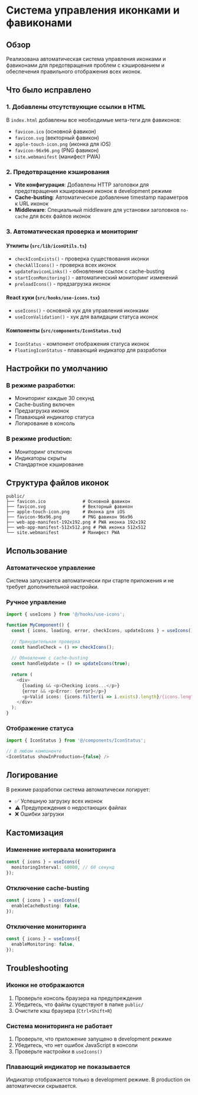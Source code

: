 # Система управления иконками и фавиконами

## Обзор

Реализована автоматическая система управления иконками и фавиконами для предотвращения проблем с кэшированием и обеспечения правильного отображения всех иконок.

## Что было исправлено

### 1. Добавлены отсутствующие ссылки в HTML
В `index.html` добавлены все необходимые мета-теги для фавиконов:
- `favicon.ico` (основной фавикон)
- `favicon.svg` (векторный фавикон)
- `apple-touch-icon.png` (иконка для iOS)
- `favicon-96x96.png` (PNG фавикон)
- `site.webmanifest` (манифест PWA)

### 2. Предотвращение кэширования
- **Vite конфигурация**: Добавлены HTTP заголовки для предотвращения кэширования иконок в development режиме
- **Cache-busting**: Автоматическое добавление timestamp параметров к URL иконок
- **Middleware**: Специальный middleware для установки заголовков `no-cache` для всех файлов иконок

### 3. Автоматическая проверка и мониторинг

#### Утилиты (`src/lib/iconUtils.ts`)
- `checkIconExists()` - проверка существования иконки
- `checkAllIcons()` - проверка всех иконок
- `updateFaviconLinks()` - обновление ссылок с cache-busting
- `startIconMonitoring()` - автоматический мониторинг изменений
- `preloadIcons()` - предзагрузка иконок

#### React хуки (`src/hooks/use-icons.tsx`)
- `useIcons()` - основной хук для управления иконками
- `useIconValidation()` - хук для валидации статуса иконок

#### Компоненты (`src/components/IconStatus.tsx`)
- `IconStatus` - компонент отображения статуса иконок
- `FloatingIconStatus` - плавающий индикатор для разработки

## Настройки по умолчанию

### В режиме разработки:
- Мониторинг каждые 30 секунд
- Cache-busting включен
- Предзагрузка иконок
- Плавающий индикатор статуса
- Логирование в консоль

### В режиме production:
- Мониторинг отключен
- Индикаторы скрыты
- Стандартное кэширование

## Структура файлов иконок

```
public/
├── favicon.ico              # Основной фавикон
├── favicon.svg              # Векторный фавикон
├── apple-touch-icon.png     # Иконка для iOS
├── favicon-96x96.png        # PNG фавикон 96x96
├── web-app-manifest-192x192.png # PWA иконка 192x192
├── web-app-manifest-512x512.png # PWA иконка 512x512
└── site.webmanifest         # Манифест PWA
```

## Использование

### Автоматическое управление
Система запускается автоматически при старте приложения и не требует дополнительной настройки.

### Ручное управление
```typescript
import { useIcons } from '@/hooks/use-icons';

function MyComponent() {
  const { icons, loading, error, checkIcons, updateIcons } = useIcons();
  
  // Принудительная проверка
  const handleCheck = () => checkIcons();
  
  // Обновление с cache-busting
  const handleUpdate = () => updateIcons(true);
  
  return (
    <div>
      {loading && <p>Checking icons...</p>}
      {error && <p>Error: {error}</p>}
      <p>Valid icons: {icons.filter(i => i.exists).length}/{icons.length}</p>
    </div>
  );
}
```

### Отображение статуса
```typescript
import { IconStatus } from '@/components/IconStatus';

// В любом компоненте
<IconStatus showInProduction={false} />
```

## Логирование

В режиме разработки система автоматически логирует:
- ✅ Успешную загрузку всех иконок
- ⚠️ Предупреждения о недостающих файлах
- ❌ Ошибки загрузки

## Кастомизация

### Изменение интервала мониторинга
```typescript
const { icons } = useIcons({
  monitoringInterval: 60000, // 60 секунд
});
```

### Отключение cache-busting
```typescript
const { icons } = useIcons({
  enableCacheBusting: false,
});
```

### Отключение мониторинга
```typescript
const { icons } = useIcons({
  enableMonitoring: false,
});
```

## Troubleshooting

### Иконки не отображаются
1. Проверьте консоль браузера на предупреждения
2. Убедитесь, что файлы существуют в папке `public/`
3. Очистите кэш браузера (`Ctrl+Shift+R`)

### Система мониторинга не работает
1. Проверьте, что приложение запущено в development режиме
2. Убедитесь, что нет ошибок JavaScript в консоли
3. Проверьте настройки в `useIcons()`

### Плавающий индикатор не показывается
Индикатор отображается только в development режиме. В production он автоматически скрывается. 